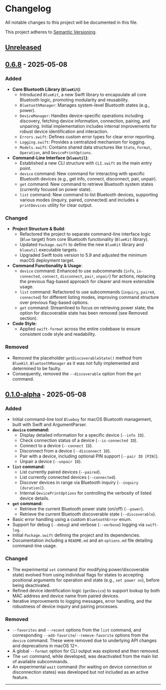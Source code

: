 # Changelog

All notable changes to this project will be documented in this file.

This project adheres to [Semantic Versioning](https://semver.org/spec/v2.0.0.html).

## [Unreleased]

## [0.6.8] - 2025-05-08

### Added
- **Core Bluetooth Library (`BlueKit`)**:
    - Introduced `BlueKit`, a new Swift library to encapsulate all core Bluetooth logic, promoting modularity and reusability.
    - `BluetoothManager`: Manages system-level Bluetooth states (e.g., power).
    - `DeviceManager`: Handles device-specific operations including discovery, fetching device information, connection, pairing, and unpairing. Initial implementation includes internal improvements for robust device identification and interaction.
    - `Errors.swift`: Defines custom error types for clear error reporting.
    - `Logging.swift`: Provides a centralized mechanism for logging.
    - `Models.swift`: Contains shared data structures like `State`, `Format`, `Operation`, and `DevicePrintOptions`.
- **Command-Line Interface (`blueutil`)**:
    - Established a new CLI structure with `CLI.swift` as the main entry point.
    - `device` command: New command for interacting with specific Bluetooth devices (e.g., get info, connect, disconnect, pair, unpair).
    - `get` command: New command to retrieve Bluetooth system states (currently focused on power state).
    - `list` command: New command to list Bluetooth devices, supporting various modes (inquiry, paired, connected) and includes a `printDevices` utility for clear output.

### Changed
- **Project Structure & Build**:
    - Refactored the project to separate command-line interface logic (`Blue` target) from core Bluetooth functionality (`BlueKit` library).
    - Updated `Package.swift` to define the new `BlueKit` library and `blueutil` executable targets.
    - Upgraded Swift tools version to 5.9 and adjusted the minimum macOS deployment target.
- **Command Functionality & Usage**:
    - `device` command: Enhanced to use subcommands (`info`, `is-connected`, `connect`, `disconnect`, `pair`, `unpair`) for actions, replacing the previous flag-based approach for clearer and more extensible usage.
    - `list` command: Refactored to use subcommands (`inquiry`, `paired`, `connected`) for different listing modes, improving command structure over previous flag-based options.
    - `get` command: Streamlined to focus on retrieving power state; the option for discoverable state has been removed (see Removed section).
- **Code Style**:
    - Applied `swift-format` across the entire codebase to ensure consistent code style and readability.

### Removed
- Removed the placeholder `getDiscoverableState()` method from `BlueKit.BluetoothManager` as it was not fully implemented and determined to be faulty.
- Consequently, removed the `--discoverable` option from the `get` command.

## [0.1.0-alpha] - 2025-05-08

### Added
-   Initial command-line tool `Blueboy` for macOS Bluetooth management, built with Swift and ArgumentParser.
-   **`device` command:**
    -   Display detailed information for a specific device (`--info ID`).
    -   Check connection status of a device (`--is-connected ID`).
    -   Connect to a device (`--connect ID`).
    -   Disconnect from a device (`--disconnect ID`).
    -   Pair with a device, including optional PIN support (`--pair ID [PIN]`).
    -   Unpair a device (`--unpair ID`).
-   **`list` command:**
    -   List currently paired devices (`--paired`).
    -   List currently connected devices (`--connected`).
    -   Discover devices in range via Bluetooth inquiry (`--inquiry [duration]`).
    -   Internal `DevicePrintOptions` for controlling the verbosity of listed device details.
-   **`get` command:**
    -   Retrieve the current Bluetooth power state (on/off) (`--power`).
    -   Retrieve the current Bluetooth discoverable state (`--discoverable`).
-   Basic error handling using a custom `BluetoothError` enum.
-   Support for debug (`--debug`) and verbose (`--verbose`) logging via `swift-log`.
-   Initial `Package.swift` defining the project and its dependencies.
-   Documentation including a `README.md` and an `options.md` file detailing command-line usage.

### Changed
-   The experimental `set` command (for modifying power/discoverable state) evolved from using individual flags for states to accepting positional arguments for operation and state (e.g., `set power on`), before being deactivated.
-   Refined device identification logic (`getDevice`) to support lookup by both MAC address and device name from paired devices.
-   Iterative improvements to logging messages, error handling, and the robustness of device inquiry and pairing processes.

### Removed
-   `--favorites` and `--recent` options from the `list` command, and corresponding `--add-favorite`/`--remove-favorite` options from the `device` command. These were removed due to underlying API changes and deprecations in macOS 12+.
-   A global `--format` option for CLI output was explored and then removed.
-   The `set` command, while developed, was deactivated from the main list of available subcommands.
-   An experimental `wait` command (for waiting on device connection or disconnection states) was developed but not included as an active feature.

---

[Unreleased]: https://github.com/philocalyst/blueboy/compare/v0.6.8...HEAD
[0.6.8]: https://github.com/philocalyst/blueboy/v0.1.0-alpha...v0.6.8
[0.1.0-alpha]: https://github.com/philocalyst/blueboy/compare/...v0.1.0-alpha

